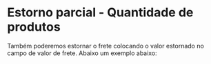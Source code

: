 # Estorno parcial -  Quantidade de produtos

Também poderemos estornar o frete colocando o valor estornado no campo de valor de frete.
	Abaixo um exemplo abaixo: